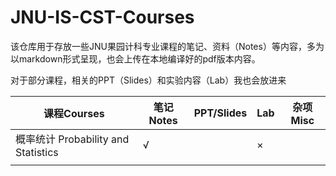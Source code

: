 # JNU-IS-CST-Courses

该仓库用于存放一些JNU果园计科专业课程的笔记、资料（Notes）等内容，多为以markdown形式呈现，也会上传在本地编译好的pdf版本内容。

对于部分课程，相关的PPT（Slides）和实验内容（Lab）我也会放进来

| 课程Courses                         | 笔记Notes | PPT/Slides | Lab | 杂项Misc |
| ----------------------------------- | --------- | ---------- | --- | -------- |
| 概率统计 Probability and Statistics | √         |            | ×   |          |
|                                     |           |            |     |          |